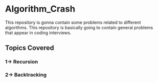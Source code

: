 # Algorithm_Crash
This repository is gonna contain some problems related to different algorithms.
This repository is basically going to contain general problems that appear in coding interviews.

## Topics Covered
### 1-> Recursion
### 2-> Backtracking
